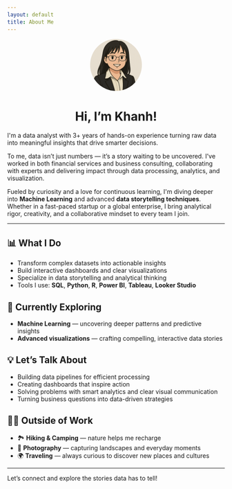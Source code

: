 ```yaml
---
layout: default
title: About Me
---
```

<div align="center">
  <img src="/assets/images/github_profilepic.png" alt="Khanh's profile photo" width="120" style="border-radius: 100%;"/>
  <h1>Hi, I’m Khanh!</h1>
</div>

I'm a data analyst with 3+ years of hands-on experience turning raw data into meaningful insights that drive smarter decisions.

To me, data isn’t just numbers — it’s a story waiting to be uncovered. I've worked in both financial services and business consulting, collaborating with experts and delivering impact through data processing, analytics, and visualization. 

Fueled by curiosity and a love for continuous learning, I'm diving deeper into **Machine Learning** and advanced **data storytelling techniques**. Whether in a fast-paced startup or a global enterprise, I bring analytical rigor, creativity, and a collaborative mindset to every team I join.

---

## 📊 What I Do

- Transform complex datasets into actionable insights  
- Build interactive dashboards and clear visualizations  
- Specialize in data storytelling and analytical thinking  
- Tools I use: **SQL**, **Python**, **R**, **Power BI**, **Tableau**, **Looker Studio**


## 🚀 Currently Exploring

- **Machine Learning** — uncovering deeper patterns and predictive insights  
- **Advanced visualizations** — crafting compelling, interactive data stories  


## 💡 Let’s Talk About

- Building data pipelines for efficient processing  
- Creating dashboards that inspire action  
- Solving problems with smart analytics and clear visual communication  
- Turning business questions into data-driven strategies  


## 🧑‍💻 Outside of Work

- 🏞️ **Hiking & Camping** — nature helps me recharge  
- 📸 **Photography** — capturing landscapes and everyday moments  
- 🌍 **Traveling** — always curious to discover new places and cultures  

---

Let’s connect and explore the stories data has to tell!
